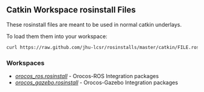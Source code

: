 ## Catkin Workspace rosinstall Files

These rosinstall files are meant to be used in normal catkin underlays.

To load them them into your workspace:

```bash
curl https://raw.github.com/jhu-lcsr/rosinstalls/master/catkin/FILE.rosinstall | wstool merge -
```

### Workspaces

* [*orocos_ros.rosinstall*](orocos_ros.rosinstall) - Orocos-ROS Integration packages 
* [*orocos_gazebo.rosinstall*](orocos_gazebo.rosinstall) - Orocos-Gazebo Integration packages 
